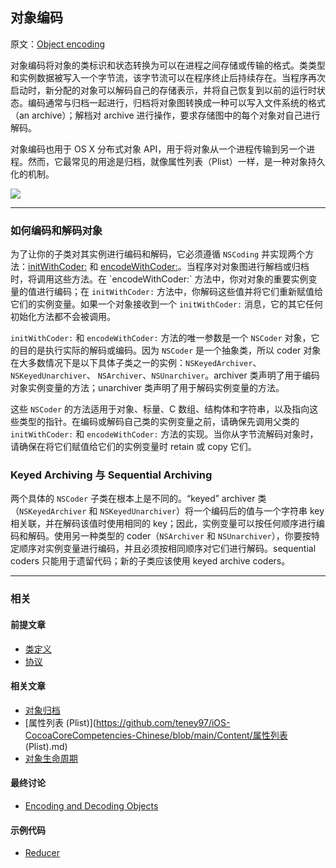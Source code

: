## 对象编码

原文：[Object encoding](https://developer.apple.com/library/archive/documentation/General/Conceptual/DevPedia-CocoaCore/ObjectEncoding.html#//apple_ref/doc/uid/TP40008195-CH40-SW1)

对象编码将对象的类标识和状态转换为可以在进程之间存储或传输的格式。类类型和实例数据被写入一个字节流，该字节流可以在程序终止后持续存在。当程序再次启动时，新分配的对象可以解码自己的存储表示，并将自己恢复到以前的运行时状态。编码通常与归档一起进行，归档将对象图转换成一种可以写入文件系统的格式（an archive）；解档对 archive 进行操作，要求存储图中的每个对象对自己进行解码。

对象编码也用于 OS X 分布式对象 API，用于将对象从一个进程传输到另一个进程。然而，它最常见的用途是归档，就像属性列表（Plist）一样，是一种对象持久化的机制。

![](https://gitee.com/junteng/images/raw/master/img/20220116184418.png)

---

### 如何编码和解码对象

为了让你的子类对其实例进行编码和解码，它必须遵循 `NSCoding` 并实现两个方法：[initWithCoder:](https://developer.apple.com/library/archive/documentation/LegacyTechnologies/WebObjects/WebObjects_3.5/Reference/Frameworks/ObjC/Foundation/Protocols/NSCoding/Description.html#//apple_ref/occ/intfm/NSCoding/initWithCoder:) 和 [encodeWithCoder:](https://developer.apple.com/library/archive/documentation/LegacyTechnologies/WebObjects/WebObjects_3.5/Reference/Frameworks/ObjC/Foundation/Protocols/NSCoding/Description.html#//apple_ref/occ/intfm/NSCoding/encodeWithCoder:)。当程序对对象图进行解档或归档时，将调用这些方法。在 `encodeWithCoder:` 方法中，你对对象的重要实例变量的值进行编码；在 `initWithCoder:` 方法中，你解码这些值并将它们重新赋值给它们的实例变量。如果一个对象接收到一个 `initWithCoder:` 消息，它的其它任何初始化方法都不会被调用。

`initWithCoder:` 和 `encodeWithCoder:` 方法的唯一参数是一个 `NSCoder` 对象，它的目的是执行实际的解码或编码。因为 `NSCoder` 是一个抽象类，所以 coder 对象在大多数情况下是以下具体子类之一的实例：`NSKeyedArchiver`、`NSKeyedUnarchiver`、 `NSArchiver`、`NSUnarchiver`。archiver 类声明了用于编码对象实例变量的方法；unarchiver 类声明了用于解码实例变量的方法。

这些 `NSCoder` 的方法适用于对象、标量、C 数组、结构体和字符串，以及指向这些类型的指针。在编码或解码自己类的实例变量之前，请确保先调用父类的 `initWithCoder:` 和 `encodeWithCoder:` 方法的实现。当你从字节流解码对象时，请确保在将它们赋值给它们的实例变量时 retain 或 copy 它们。

### Keyed Archiving 与 Sequential Archiving

两个具体的 `NSCoder` 子类在根本上是不同的。“keyed” archiver 类（`NSKeyedArchiver` 和 `NSKeyedUnarchiver`）将一个编码后的值与一个字符串 key 相关联，并在解码该值时使用相同的 key；因此，实例变量可以按任何顺序进行编码和解码。使用另一种类型的 coder（`NSArchiver` 和 `NSUnarchiver`），你要按特定顺序对实例变量进行编码，并且必须按相同顺序对它们进行解码。sequential coders 只能用于遗留代码；新的子类应该使用 keyed archive coders。

---

### 相关

#### 前提文章

* [类定义](https://github.com/teney97/iOS-CocoaCoreCompetencies-Chinese/blob/main/Content/%E7%B1%BB%E5%AE%9A%E4%B9%89.md)
* [协议](https://github.com/teney97/iOS-CocoaCoreCompetencies-Chinese/blob/main/Content/%E5%8D%8F%E8%AE%AE.md)

#### 相关文章

- [对象归档](https://github.com/teney97/iOS-CocoaCoreCompetencies-Chinese/blob/main/Content/%E5%AF%B9%E8%B1%A1%E5%BD%92%E6%A1%A3.md)
- [属性列表 (Plist)](https://github.com/teney97/iOS-CocoaCoreCompetencies-Chinese/blob/main/Content/属性列表 (Plist).md)
- [对象生命周期](https://github.com/teney97/iOS-CocoaCoreCompetencies-Chinese/blob/main/Content/对象生命周期.md)

#### 最终讨论

* [Encoding and Decoding Objects](https://developer.apple.com/library/archive/documentation/Cocoa/Conceptual/Archiving/Articles/codingobjects.html#//apple_ref/doc/uid/20000948)

#### 示例代码

- [Reducer](https://developer.apple.com/library/archive/samplecode/Reducer/Introduction/Intro.html#//apple_ref/doc/uid/DTS10003626)